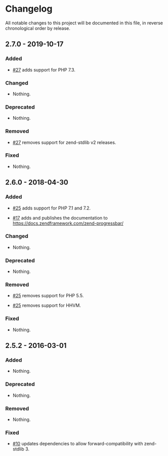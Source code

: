# Changelog

All notable changes to this project will be documented in this file, in reverse chronological order by release.

## 2.7.0 - 2019-10-17

### Added

- [#27](https://github.com/zendframework/zend-progressbar/pull/27) adds support for PHP 7.3.

### Changed

- Nothing.

### Deprecated

- Nothing.

### Removed

- [#27](https://github.com/zendframework/zend-progressbar/pull/27) removes support for zend-stdlib v2 releases.

### Fixed

- Nothing.

## 2.6.0 - 2018-04-30

### Added

- [#25](https://github.com/zendframework/zend-progressbar/pull/25) adds support for PHP 7.1 and 7.2.

- [#17](https://github.com/zendframework/zend-progressbar/pull/17) adds and
  publishes the documentation to https://docs.zendframework.com/zend-progressbar/

### Changed

- Nothing.

### Deprecated

- Nothing.

### Removed

- [#25](https://github.com/zendframework/zend-progressbar/pull/25) removes support for PHP 5.5.

- [#25](https://github.com/zendframework/zend-progressbar/pull/25) removes support for HHVM.

### Fixed

- Nothing.

## 2.5.2 - 2016-03-01

### Added

- Nothing.

### Deprecated

- Nothing.

### Removed

- Nothing.

### Fixed

- [#10](https://github.com/zendframework/zend-progressbar/pull/10) updates
  dependencies to allow forward-compatibility with zend-stdlib 3.
